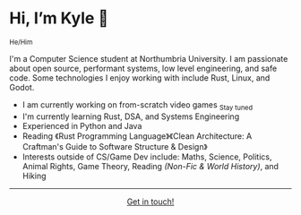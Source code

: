 # Hi, I’m Kyle 👋 
<sub>He/Him</sub>

I'm a Computer Science student at Northumbria University. I am passionate about open source, performant systems, low level engineering, and safe code. 
Some technologies I enjoy working with include Rust, Linux, and Godot.

- I am currently working on from-scratch video games <sub>Stay tuned</sub>
- I'm currently learning Rust, DSA, and Systems Engineering
- Experienced in Python and Java
- Reading 《Rust Programming Language》《Clean Architecture: A Craftman's Guide to Software Structure & Design》
- Interests outside of CS/Game Dev include: Maths, Science, Politics, Animal Rights, Game Theory, Reading *(Non-Fic & World History)*, and Hiking

<hr>
<p align="center">
  <a href="https://www.linkedin.com/in/kyle-dunbar-220308318/">Get in touch!</a>
</p>

<!---
KyleDunbarDev/KyleDunbarDev is a ✨ special ✨ repository because its `README.md` (this file) appears on your GitHub profile.
You can click the Preview link to take a look at your changes.
--->
